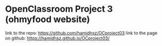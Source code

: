 # OpenClassroom Project 3 (ohmyfood website)
link to the repo: https://github.com/hamidhsz/OCproject03
link to the page on github: https://hamidhsz.github.io/OCproject03/


